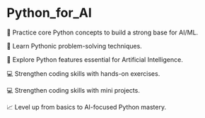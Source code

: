 # Python_for_AI

🚀 Practice core Python concepts to build a strong base for AI/ML.

🐍 Learn Pythonic problem-solving techniques.

🧠 Explore Python features essential for Artificial Intelligence.

💻 Strengthen coding skills with hands-on exercises.

💻 Strengthen coding skills with mini projects.

📈 Level up from basics to AI-focused Python mastery.
